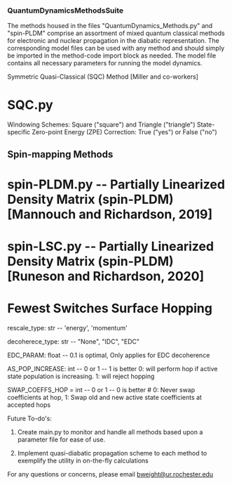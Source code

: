 ### QuantumDynamicsMethodsSuite

The methods housed in the files "QuantumDynamics_Methods.py" and "spin-PLDM" comprise an assortment of mixed quantum classical methods for electronic and nuclear propagation in the diabatic representation. The corresponding model files can be used with any method and should simply be imported in the method-code import block as needed. The model file contains all necessary parameters for running the model dynamics.

Symmetric Quasi-Classical (SQC) Method [Miller and co-workers]

# SQC.py 

  Windowing Schemes:                                 Square ("square") and Triangle ("triangle")
  State-specific Zero-point Energy (ZPE) Correction: True ("yes") or False ("no")

## Spin-mapping Methods

# spin-PLDM.py -- Partially Linearized Density Matrix (spin-PLDM) [Mannouch and Richardson, 2019]

# spin-LSC.py  -- Partially Linearized Density Matrix (spin-PLDM) [Runeson and Richardson, 2020]

# Fewest Switches Surface Hopping

  rescale_type: str -- 'energy', 'momentum'

  decoherece_type: str -- "None", "IDC", "EDC"
  
  EDC_PARAM: float -- 0.1 is optimal, Only applies for EDC decoherence
  
  AS_POP_INCREASE: int -- 0 or 1 -- 1 is better 0: will perform hop if active state population is increasing. 1: will reject hopping
  
  SWAP_COEFFS_HOP = int -- 0 or 1 -- 0 is better # 0: Never swap coefficients at hop, 1: Swap old and new active state coefficients at accepted hops



Future To-do's:

1. Create main.py to monitor and handle all methods based upon a parameter file for ease of use.

2. Implement quasi-diabatic propagation scheme to each method to exemplify the utility in on-the-fly calculations

For any questions or concerns, please email bweight@ur.rochester.edu

